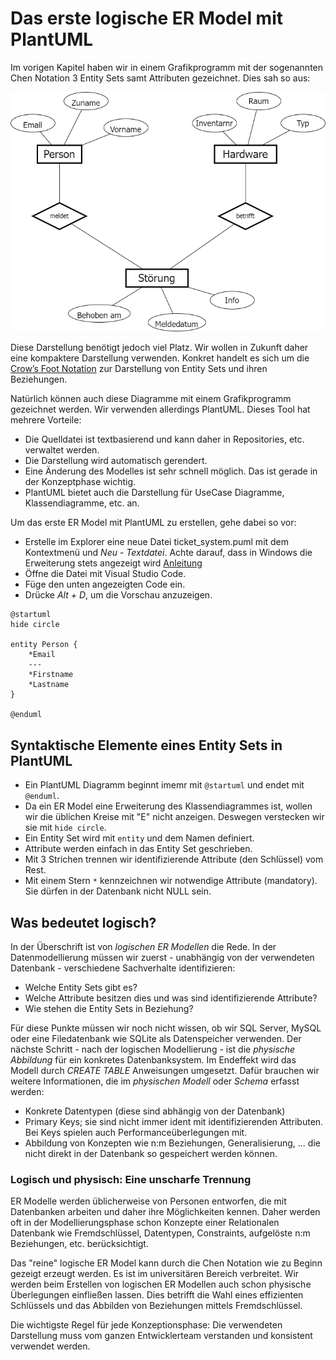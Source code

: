 # Das erste logische ER Model mit PlantUML

Im vorigen Kapitel haben wir in einem Grafikprogramm mit der sogenannten Chen Notation
3 Entity Sets samt Attributen gezeichnet. Dies sah so aus:

![](10_Intro_ermodel_2.png)

Diese Darstellung benötigt jedoch viel Platz. Wir wollen in Zukunft daher eine kompaktere
Darstellung verwenden. Konkret handelt es sich um die
[Crow’s Foot Notation](https://vertabelo.com/blog/crow-s-foot-notation/#:~:text=In%20crow's%20foot%20notation%3A,represented%20by%20an%20empty%20circle.)
zur Darstellung von Entity Sets und ihren Beziehungen.

Natürlich können auch diese Diagramme mit einem Grafikprogramm gezeichnet werden. Wir verwenden
allerdings PlantUML. Dieses Tool hat mehrere Vorteile:

- Die Quelldatei ist textbasierend und kann daher in Repositories, etc. verwaltet werden.
- Die Darstellung wird automatisch gerendert.
- Eine Änderung des Modelles ist sehr schnell möglich. Das ist gerade in der Konzeptphase wichtig.
- PlantUML bietet auch die Darstellung für UseCase Diagramme, Klassendiagramme, etc. an.

Um das erste ER Model mit PlantUML zu erstellen, gehe dabei so vor:
- Erstelle im Explorer eine neue Datei ticket_system.puml mit dem Kontextmenü und 
  *Neu* - *Textdatei*. Achte darauf, dass in Windows die Erweiterung stets angezeigt wird
  [Anleitung](https://www.howtogeek.com/205086/beginner-how-to-make-windows-show-file-extensions/)
- Öffne die Datei mit Visual Studio Code.
- Füge den unten angezeigten Code ein.
- Drücke *Alt + D*, um die Vorschau anzuzeigen.

```
@startuml
hide circle

entity Person {
    *Email
    ---
    *Firstname
    *Lastname
}

@enduml
```

## Syntaktische Elemente eines Entity Sets in PlantUML

- Ein PlantUML Diagramm beginnt imemr mit `@startuml` und endet mit `@enduml`.
- Da ein ER Model eine Erweiterung des Klassendiagrammes ist, wollen wir die üblichen Kreise mit "E"
  nicht anzeigen. Deswegen verstecken wir sie mit `hide circle`.
- Ein Entity Set wird mit `entity` und dem Namen definiert.
- Attribute werden einfach in das Entity Set geschrieben.
- Mit 3 Strichen trennen wir identifizierende Attribute (den Schlüssel) vom Rest.
- Mit einem Stern `*` kennzeichnen wir notwendige Attribute (mandatory). Sie dürfen in der Datenbank
  nicht NULL sein.


## Was bedeutet logisch?

In der Überschrift ist von *logischen ER Modellen* die Rede. In der Datenmodellierung müssen wir
zuerst - unabhängig von der verwendeten Datenbank - verschiedene Sachverhalte identifizieren:

- Welche Entity Sets gibt es?
- Welche Attribute besitzen dies und was sind identifizierende Attribute?
- Wie stehen die Entity Sets in Beziehung?

Für diese Punkte müssen wir noch nicht wissen, ob wir SQL Server, MySQL oder eine Filedatenbank
wie SQLite als Datenspeicher verwenden. Der nächste Schritt - nach der logischen Modellierung -
ist die *physische Abbildung* für ein konkretes Datenbanksystem. Im Endeffekt wird das Modell durch
*CREATE TABLE* Anweisungen umgesetzt. Dafür brauchen wir weitere Informationen, die im
*physischen Modell* oder *Schema* erfasst werden:

- Konkrete Datentypen (diese sind abhängig von der Datenbank)
- Primary Keys; sie sind nicht immer ident mit identifizierenden Attributen. Bei Keys spielen auch
  Performanceüberlegungen mit.
- Abbildung von Konzepten wie n:m Beziehungen, Generalisierung, ... die nicht direkt in der
  Datenbank so gespeichert werden können.

### Logisch und physisch: Eine unscharfe Trennung

ER Modelle werden üblicherweise von Personen entworfen, die mit Datenbanken arbeiten und daher ihre
Möglichkeiten kennen. Daher werden oft in der Modellierungsphase schon Konzepte einer Relationalen
Datenbank wie Fremdschlüssel, Datentypen, Constraints, aufgelöste n:m Beziehungen, etc. berücksichtigt.

Das "reine" logische ER Model kann durch die Chen Notation wie zu Beginn gezeigt erzeugt werden.
Es ist im universitären Bereich verbreitet.
Wir werden beim Erstellen von logischen ER Modellen auch schon physische Überlegungen einfließen 
lassen. Dies betrifft die Wahl eines effizienten Schlüssels und das Abbilden von Beziehungen
mittels Fremdschlüssel.

Die wichtigste Regel für jede Konzeptionsphase: Die verwendeten Darstellung muss vom ganzen
Entwicklerteam verstanden und konsistent verwendet werden.

